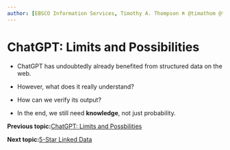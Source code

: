 ```yaml
---
author: [EBSCO Information Services, Timothy A. Thompson ⍝ @timathom @timathom@indieweb.social]
---
```


# ChatGPT: Limits and Possibilities

-   ChatGPT has undoubtedly already benefited from structured data on the web.

-   However, what does it really understand?

-   How can we verify its output?

-   In the end, we still need **knowledge**, not just probability.


**Previous topic:**[ChatGPT: Limits and Possbilities](../../day_1/lesson_0/snow_white_problem.md)

**Next topic:**[5-Star Linked Data](../../day_1/lesson_1/five_star_linked_data.md)

